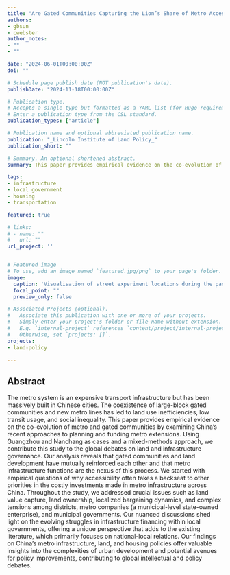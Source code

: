 ```yaml
---
title: "Are Gated Communities Capturing the Lion’s Share of Metro Accessibility?"
authors:
- gbsun
- cwebster
author_notes:
- ""
- ""

date: "2024-06-01T00:00:00Z"
doi: ""

# Schedule page publish date (NOT publication's date).
publishDate: "2024-11-18T00:00:00Z"

# Publication type.
# Accepts a single type but formatted as a YAML list (for Hugo requirements).
# Enter a publication type from the CSL standard.
publication_types: ["article"]

# Publication name and optional abbreviated publication name.
publication: "_Lincoln Institute of Land Policy_"
publication_short: ""

# Summary. An optional shortened abstract.
summary: This paper provides empirical evidence on the co-evolution of metro and gated communities by examining China’s recent approaches to planning and funding metro extensions. 

tags:
- infrastructure
- local government
- housing
- transportation

featured: true

# links:
# - name: ""
#   url: ""
url_project: ''


# Featured image
# To use, add an image named `featured.jpg/png` to your page's folder. 
image:
  caption: 'Visualisation of street experiment locations during the pandemic outbreak'
  focal_point: ""
  preview_only: false

# Associated Projects (optional).
#   Associate this publication with one or more of your projects.
#   Simply enter your project's folder or file name without extension.
#   E.g. `internal-project` references `content/project/internal-project/index.md`.
#   Otherwise, set `projects: []`.
projects: 
- land-policy

---
```


## Abstract

The metro system is an expensive transport infrastructure but has been massively built in Chinese cities. The coexistence of large-block gated communities and new metro lines has led to land use inefficiencies, low transit usage, and social inequality. This paper provides empirical evidence on the co-evolution of metro and gated communities by examining China’s recent approaches to planning and funding metro extensions. Using Guangzhou and Nanchang as cases and a mixed-methods approach, we contribute this study to the global debates on land and infrastructure governance. Our analysis reveals that gated communities and land development have mutually reinforced each other and that metro infrastructure functions are the nexus of this process. We started with empirical questions of why accessibility often takes a backseat to other priorities in the costly investments made in metro infrastructure across China. Throughout the study, we addressed crucial issues such as land value capture, land ownership, localized bargaining dynamics, and complex tensions among districts, metro companies (a municipal-level state-owned enterprise), and municipal governments. Our nuanced discussions shed light on the evolving struggles in infrastructure financing within local governments, offering a unique perspective that adds to the existing literature, which primarily focuses on national-local relations. Our findings on China’s metro infrastructure, land, and housing policies offer valuable insights into the complexities of urban development and potential avenues for policy improvements, contributing to global intellectual and policy debates.